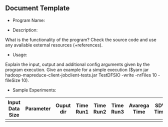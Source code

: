 Document Template
------------------------------
* Program Name: 
 
* Description:

What is the functionality of the program? Check the source code and use any available external resources (+references).

* Usage: 

Explain the input, output and additional config arguments given by the program execution. Give an example for a simple execution ($yarn jar hadoop-mapreduce-client-jobclient-tests.jar TestDFSIO -write -nrFiles 10 -fileSize 10). 

* Sample Experiments:


| Input Data Size | Parameter  | Ouput dir | Time Run1 | Time Run2 | Time Run3 | Avarega Time | SDV Time |
|-----------------|------------|-----------|-----------|-----------|-----------|--------------|----------|
|            	  |            |           |           |           |           |              |          |

